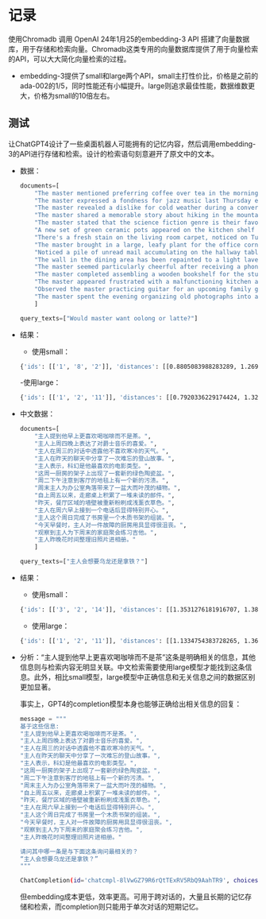 # 记录

使用Chromadb 调用 OpenAI 24年1月25的embedding-3 API 搭建了向量数据库，用于存储和检索向量。Chromadb这类专用的向量数据库提供了用于向量检索的API，可以大大简化向量检索的过程。

- embedding-3提供了small和large两个API，small主打性价比，价格是之前的ada-002的1/5，同时性能还有小幅提升。large则追求最佳性能，数据维数更大，价格为small的10倍左右。

## 测试

让ChatGPT4设计了一些桌面机器人可能拥有的记忆内容，然后调用embedding-3的API进行存储和检索。设计的检索语句刻意避开了原文中的文本。

- 数据：

    ```python
    documents=[
        "The master mentioned preferring coffee over tea in the mornings.",
        "The master expressed a fondness for jazz music last Thursday evening.",
        "The master revealed a dislike for cold weather during a conversation on Wednesday.",
        "The master shared a memorable story about hiking in the mountains during our chat yesterday.",
        "The master stated that the science fiction genre is their favorite for movies.",
        "A new set of green ceramic pots appeared on the kitchen shelf this Monday.",
        "There's a fresh stain on the living room carpet, noticed on Tuesday afternoon.",
        "The master brought in a large, leafy plant for the office corner on the weekend.",
        "Noticed a pile of unread mail accumulating on the hallway table since last Friday.",
        "The wall in the dining area has been repainted to a light lavender shade as of yesterday.",
        "The master seemed particularly cheerful after receiving a phone call on Saturday morning.",
        "The master completed assembling a wooden bookshelf for the study room this Sunday.",
        "The master appeared frustrated with a malfunctioning kitchen appliance during breakfast today.",
        "Observed the master practicing guitar for an upcoming family gathering next weekend.",
        "The master spent the evening organizing old photographs into albums last night."
        ]

    query_texts=["Would master want oolong or latte?"]
    ```

- 结果：

  - 使用small：

  ```bash
  {'ids': [['1', '8', '2']], 'distances': [[0.8805083988283289, 1.2697696663283975, 1.285606081795958]], 'metadatas': [[None, None, None]], 'embeddings': None, 'documents': [['The master mentioned preferring coffee over tea in the mornings.', 'The master brought in a large, leafy plant for the office corner on the weekend.', 'The master expressed a fondness for jazz music last Thursday evening.']], 'uris': None, 'data': None}
  ```

  -使用large：

  ```bash
  {'ids': [['1', '2', '11']], 'distances': [[0.7920336229174424, 1.3228994917417647, 1.3447695342995178]], 'metadatas': [[None, None, None]], 'embeddings': None, 'documents': [['The master mentioned preferring coffee over tea in the mornings.', 'The master expressed a fondness for jazz music last Thursday evening.', 'The master seemed particularly cheerful after receiving a phone call on Saturday morning.']], 'uris': None, 'data': None}```

- 中文数据：

    ```python
    documents=[
        "主人提到他早上更喜欢喝咖啡而不是茶。",
        "主人上周四晚上表达了对爵士音乐的喜爱。",
        "主人在周三的对话中透露他不喜欢寒冷的天气。",
        "主人在昨天的聊天中分享了一次难忘的登山故事。",
        "主人表示，科幻是他最喜欢的电影类型。",
        "这周一厨房的架子上出现了一套新的绿色陶瓷盆。",
        "周二下午注意到客厅的地毯上有一个新的污渍。",
        "周末主人为办公室角落带来了一盆大而叶茂的植物。",
        "自上周五以来，走廊桌上积累了一堆未读的邮件。",
        "昨天，餐厅区域的墙壁被重新粉刷成浅薰衣草色。",
        "主人在周六早上接到一个电话后显得特别开心。",
        "主人这个周日完成了书房里一个木质书架的组装。",
        "今天早餐时，主人对一件故障的厨房用具显得很沮丧。",
        "观察到主人为下周末的家庭聚会练习吉他。",
        "主人昨晚花时间整理旧照片进相册。"
        ]

    query_texts=["主人会想要乌龙还是拿铁？"]
    ```

- 结果：

  - 使用small：

  ```bash
  {'ids': [['3', '2', '14']], 'distances': [[1.3531276181916707, 1.3847153910688852, 1.4065658840586726]], 'metadatas': [[None, None, None]], 'embeddings': None, 'documents': [['主人在周三的对话中透露他不喜欢寒冷的天气。', '主人上周四晚上表达了对爵士音乐的喜爱。', '观察到主人为下周末的家庭聚会练习吉他。']], 'uris': None, 'data': None}
  ```

  - 使用large：
  
  ```bash
  {'ids': [['1', '2', '11']], 'distances': [[1.1334754383728265, 1.3607543985868984, 1.3654447596177433]], 'metadatas': [[None, None, None]], 'embeddings': None, 'documents': [['主人提到他早上更喜欢喝咖啡而不是茶。', '主人上周四晚上表达了对爵士音乐的喜爱。', '主人在周六早上接到一个电话后显得特别开心。']], 'uris': None, 'data': None}
  ```

- 分析：“主人提到他早上更喜欢喝咖啡而不是茶”这条是明确相关的信息，其他信息则与检索内容无明显关联。中文检索需要使用large模型才能找到这条信息。此外，相比small模型，large模型中正确信息和无关信息之间的数据区别更加显著。

  事实上，GPT4的completion模型本身也能够正确给出相关信息的回复：

  ```python
  message = """
  基于这些信息:
  "主人提到他早上更喜欢喝咖啡而不是茶。",
  "主人上周四晚上表达了对爵士音乐的喜爱。",
  "主人在周三的对话中透露他不喜欢寒冷的天气。",
  "主人在昨天的聊天中分享了一次难忘的登山故事。",
  "主人表示，科幻是他最喜欢的电影类型。",
  "这周一厨房的架子上出现了一套新的绿色陶瓷盆。",
  "周二下午注意到客厅的地毯上有一个新的污渍。",
  "周末主人为办公室角落带来了一盆大而叶茂的植物。",
  "自上周五以来，走廊桌上积累了一堆未读的邮件。",
  "昨天，餐厅区域的墙壁被重新粉刷成浅薰衣草色。",
  "主人在周六早上接到一个电话后显得特别开心。",
  "主人这个周日完成了书房里一个木质书架的组装。",
  "今天早餐时，主人对一件故障的厨房用具显得很沮丧。",
  "观察到主人为下周末的家庭聚会练习吉他。",
  "主人昨晚花时间整理旧照片进相册。"

  请问其中哪一条是与下面这条询问最相关的？
  “主人会想要乌龙还是拿铁？”
  """
  ```

  ```bash
  ChatCompletion(id='chatcmpl-8lVwGZ79R6rQtTExRV5RbQ9AahTR9', choices=[Choice(finish_reason='stop', index=0, logprobs=None, message=ChatCompletionMessage(content='最相关的信息是："主人提到他早上更喜欢喝咖啡而不是茶。" 这条信息直接涉及到主人对早上饮料的偏好，因此与选择乌龙茶还是拿铁咖啡最为相关。', role='assistant', function_call=None, tool_calls=None))], created=1706334880, model='gpt-4-0125-preview', object='chat.completion', system_fingerprint='fp_376b7f78b9', usage=CompletionUsage(completion_tokens=83, prompt_tokens=470, total_tokens=553))
  ```

  但embedding成本更低，效率更高。可用于跨对话的，大量且长期的记忆存储和检索，而completion则只能用于单次对话的短期记忆。
